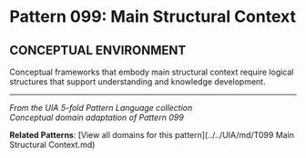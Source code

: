# Pattern 099: Main Structural Context

## CONCEPTUAL ENVIRONMENT

Conceptual frameworks that embody main structural context require logical structures that support understanding and knowledge development.

---

*From the UIA 5-fold Pattern Language collection*  
*Conceptual domain adaptation of Pattern 099*

**Related Patterns**: [View all domains for this pattern](../../UIA/md/T099 Main Structural Context.md)